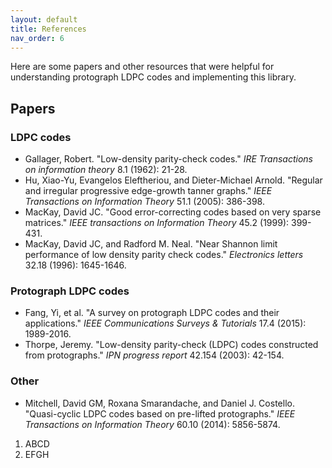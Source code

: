 ```yaml
---
layout: default
title: References
nav_order: 6
---
```


Here are some papers and other resources that were helpful for understanding protograph LDPC codes and implementing this library.

## Papers

### LDPC codes
- Gallager, Robert. "Low-density parity-check codes." _IRE Transactions on information theory_ 8.1 (1962): 21-28.
- Hu, Xiao-Yu, Evangelos Eleftheriou, and Dieter-Michael Arnold. "Regular and irregular progressive edge-growth tanner graphs." _IEEE Transactions on Information Theory_ 51.1 (2005): 386-398.
- MacKay, David JC. "Good error-correcting codes based on very sparse matrices." _IEEE transactions on Information Theory_ 45.2 (1999): 399-431.
- MacKay, David JC, and Radford M. Neal. "Near Shannon limit performance of low density parity check codes." _Electronics letters_ 32.18 (1996): 1645-1646.


### Protograph LDPC codes
- Fang, Yi, et al. "A survey on protograph LDPC codes and their applications." _IEEE Communications Surveys & Tutorials_ 17.4 (2015): 1989-2016.
- Thorpe, Jeremy. "Low-density parity-check (LDPC) codes constructed from protographs." _IPN progress report_ 42.154 (2003): 42-154.

### Other
- Mitchell, David GM, Roxana Smarandache, and Daniel J. Costello. "Quasi-cyclic LDPC codes based on pre-lifted protographs." _IEEE Transactions on Information Theory_ 60.10 (2014): 5856-5874.


1. ABCD
2. EFGH
